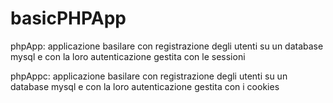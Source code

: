 # basicPHPApp
phpApp: applicazione basilare con registrazione degli utenti su un database mysql e con la loro autenticazione gestita con le sessioni

phpAppc: applicazione basilare con registrazione degli utenti su un database mysql e con la loro autenticazione gestita con i cookies
